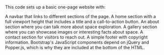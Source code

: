 This code sets up a basic one-page website with:

A navbar that links to different sections of the page.
A home section with a full viewport height that includes a title and a call-to-action button.
An about section where you can talk more about space exploration.
A gallery section where you can showcase images or interesting facts about space.
A contact section for visitors to reach out.
A simple footer with copyright information.
Bootstrap's JavaScript components depend on jQuery and Popper.js, which is why they are included at the bottom of the HTML.
